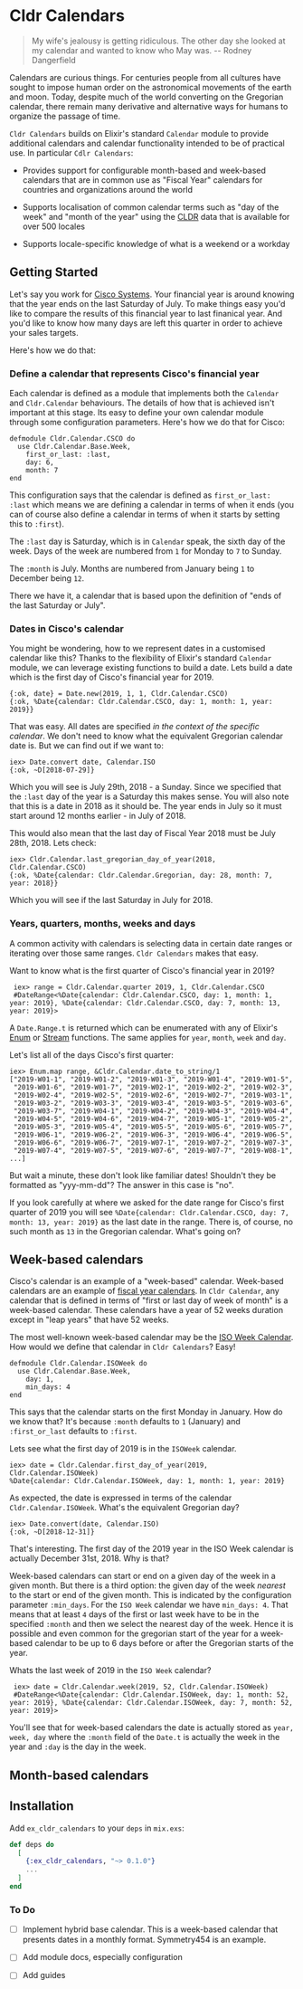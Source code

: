 # Cldr Calendars

> My wife's jealousy is getting ridiculous. The other day she looked at my calendar and wanted to know who May was.
> -- Rodney Dangerfield

Calendars are curious things. For centuries people from all cultures have sought to impose human order on the astronomical movements of the earth and moon. Today, despite much of the world converting on the Gregorian calendar, there remain many derivative and alternative ways for humans to organize the passage of time.

`Cldr Calendars` builds on Elixir's standard `Calendar` module to provide additional calendars and calendar functionality intended to be of practical use.  In particular `Cdlr Calendars`:

* Provides support for configurable month-based and week-based calendars that are in common use as "Fiscal Year" calendars for countries and organizations around the world

* Supports localisation of common calendar terms such as "day of the week" and "month of the year" using the [CLDR](https://cldr.unicode.org) data that is available for over 500 locales

* Supports locale-specific knowledge of what is a weekend or a workday

## Getting Started

Let's say you work for [Cisco Systems](https://cisco.com). Your financial year is around knowing that the year ends on the last Saturday of July. To make things easy you'd like to compare the results of this financial year to last finanical year.  And you'd like to know how many days are left this quarter in order to achieve your sales targets.

Here's how we do that:

### Define a calendar that represents Cisco's financial year

Each calendar is defined as a module that implements both the `Calendar` and `Cldr.Calendar` behaviours.  The details of how that is achieved isn't important at this stage.  Its easy to define your own calendar module through some configuration parameters.  Here's how we do that for Cisco:
```
defmodule Cldr.Calendar.CSCO do
  use Cldr.Calendar.Base.Week,
    first_or_last: :last,
    day: 6,
    month: 7
end
```
This configuration says that the calendar is defined as `first_or_last: :last` which means we are defining a calendar in terms of when it ends (you can of course also define a calendar in terms of when it starts by setting this to `:first`).

The `:last` day is Saturday, which is in `Calendar` speak, the sixth day of the week.  Days of the week are numbered from `1` for Monday to `7` to Sunday.

The `:month` is July.  Months are numbered from January being `1` to December being `12`.

There we have it, a calendar that is based upon the definition of "ends of the last Saturday or July".

### Dates in Cisco's calendar

You might be wondering, how to we represent dates in a customised calendar like this? Thanks to the flexibility of Elixir's standard `Calendar` module, we can leverage existing functions to build a date.  Lets build a date which is the first day of Cisco's financial year for 2019.
```
{:ok, date} = Date.new(2019, 1, 1, Cldr.Calendar.CSCO)
{:ok, %Date{calendar: Cldr.Calendar.CSCO, day: 1, month: 1, year: 2019}}
```
That was easy.  All dates are specified *in the context of the specific calendar*.  We don't need to know what the equivalent Gregorian calendar date is.  But we can find out if we want to:
```
iex> Date.convert date, Calendar.ISO
{:ok, ~D[2018-07-29]}
```
Which you will see is July 29th, 2018 - a Sunday.  Since we specified that the `:last` day of the year is a Saturday this makes sense.  You will also note that this is a date in 2018 as it should be. The year ends in July so it must start around 12 months earlier - in July of 2018.

This would also mean that the last day of Fiscal Year 2018 must be July 28th, 2018.  Lets check:
```
iex> Cldr.Calendar.last_gregorian_day_of_year(2018, Cldr.Calendar.CSCO)
{:ok, %Date{calendar: Cldr.Calendar.Gregorian, day: 28, month: 7, year: 2018}}
```
Which you will see if the last Saturday in July for 2018.

### Years, quarters, months, weeks and days

A common activity with calendars is selecting data in certain date ranges or iterating over those same ranges. `Cldr Calendars` makes that easy.

Want to know what is the first quarter of Cisco's financial year in 2019?
```
 iex> range = Cldr.Calendar.quarter 2019, 1, Cldr.Calendar.CSCO
 #DateRange<%Date{calendar: Cldr.Calendar.CSCO, day: 1, month: 1, year: 2019}, %Date{calendar: Cldr.Calendar.CSCO, day: 7, month: 13, year: 2019}>
```
A `Date.Range.t` is returned which can be enumerated with any of Elixir's [Enum](https://hexdocs.pm/elixir/Enum.html) or [Stream](https://hexdocs.pm/elixir/Stream.html) functions. The same applies for `year`, `month`, `week` and `day`.

Let's list all of the days Cisco's first quarter:
```
iex> Enum.map range, &Cldr.Calendar.date_to_string/1
["2019-W01-1", "2019-W01-2", "2019-W01-3", "2019-W01-4", "2019-W01-5",
 "2019-W01-6", "2019-W01-7", "2019-W02-1", "2019-W02-2", "2019-W02-3",
 "2019-W02-4", "2019-W02-5", "2019-W02-6", "2019-W02-7", "2019-W03-1",
 "2019-W03-2", "2019-W03-3", "2019-W03-4", "2019-W03-5", "2019-W03-6",
 "2019-W03-7", "2019-W04-1", "2019-W04-2", "2019-W04-3", "2019-W04-4",
 "2019-W04-5", "2019-W04-6", "2019-W04-7", "2019-W05-1", "2019-W05-2",
 "2019-W05-3", "2019-W05-4", "2019-W05-5", "2019-W05-6", "2019-W05-7",
 "2019-W06-1", "2019-W06-2", "2019-W06-3", "2019-W06-4", "2019-W06-5",
 "2019-W06-6", "2019-W06-7", "2019-W07-1", "2019-W07-2", "2019-W07-3",
 "2019-W07-4", "2019-W07-5", "2019-W07-6", "2019-W07-7", "2019-W08-1", ...]
```
But wait a minute, these don't look like familiar dates!  Shouldn't they be formatted as "yyy-mm-dd"? The answer in this case is "no".

If you look carefully at where we asked for the date range for Cisco's first quarter of 2019 you will see `%Date{calendar: Cldr.Calendar.CSCO, day: 7, month: 13, year: 2019}` as the last date in the range. There is, of course, no such month as `13` in the Gregorian calendar.  What's going on?

## Week-based calendars

Cisco's calendar is an example of a "week-based" calendar. Week-based calendars are an example of [fiscal year calendars](https://en.wikipedia.org/wiki/Fiscal_year). In `Cldr Calendar`, any calendar that is defined in terms of "first or last day of week of month" is a week-based calendar.  These calendars have a year of 52 weeks duration except in "leap years" that have 52 weeks.

The most well-known week-based calendar may be the [ISO Week Calendar](https://en.wikipedia.org/wiki/ISO_week_date). How would we define that calendar in `Cldr Calendars`? Easy!
```
defmodule Cldr.Calendar.ISOWeek do
  use Cldr.Calendar.Base.Week,
    day: 1,
    min_days: 4
end
```
This says that the calendar starts on the first Monday in January. How do we know that?  It's because
`:month` defaults to `1` (January) and `:first_or_last` defaults to `:first`.

Lets see what the first day of 2019 is in the `ISOWeek` calendar.
```
iex> date = Cldr.Calendar.first_day_of_year(2019, Cldr.Calendar.ISOWeek)
%Date{calendar: Cldr.Calendar.ISOWeek, day: 1, month: 1, year: 2019}
```
As expected, the date is expressed in terms of the calendar `Cldr.Calendar.ISOWeek`. What's the equivalent Gregorian day?
```
iex> Date.convert(date, Calendar.ISO)
{:ok, ~D[2018-12-31]}
```
That's interesting.  The first day of the 2019 year in the ISO Week calendar is actually December 31st, 2018. Why is that?

Week-based calendars can start or end on a given day of the week in a given month.  But there is a third option: the given day of the week *nearest* to the start or end of the given month.  This is indicated by the configuration parameter `:min_days`.  For the `ISO Week` calendar we have `min_days: 4`.  That means that at least `4` days of the first or last week have to be in the specified `:month` and then we select the nearest day of the week.  Hence it is possible and even common for the gregorian start of the year for a week-based calendar to be up to 6 days before or after the Gregorian starts of the year.

Whats the last week of 2019 in the `ISO Week` calendar?
```
 iex> date = Cldr.Calendar.week(2019, 52, Cldr.Calendar.ISOWeek)
 #DateRange<%Date{calendar: Cldr.Calendar.ISOWeek, day: 1, month: 52, year: 2019}, %Date{calendar: Cldr.Calendar.ISOWeek, day: 7, month: 52, year: 2019}>
```
You'll see that for week-based calendars the date is actually stored as `year, week, day` where the `:month` field of the `Date.t` is actually the week in the year and `:day` is the day in the week.

## Month-based calendars

## Installation

Add `ex_cldr_calendars` to your `deps` in `mix.exs`:

```elixir
def deps do
  [
    {:ex_cldr_calendars, "~> 0.1.0"}
    ...
  ]
end
```

### To Do

* [ ] Implement hybrid base calendar. This is a week-based calendar that presents dates in a monthly format.  Symmetry454 is an example.

* [ ] Add module docs, especially configuration

* [ ] Add guides